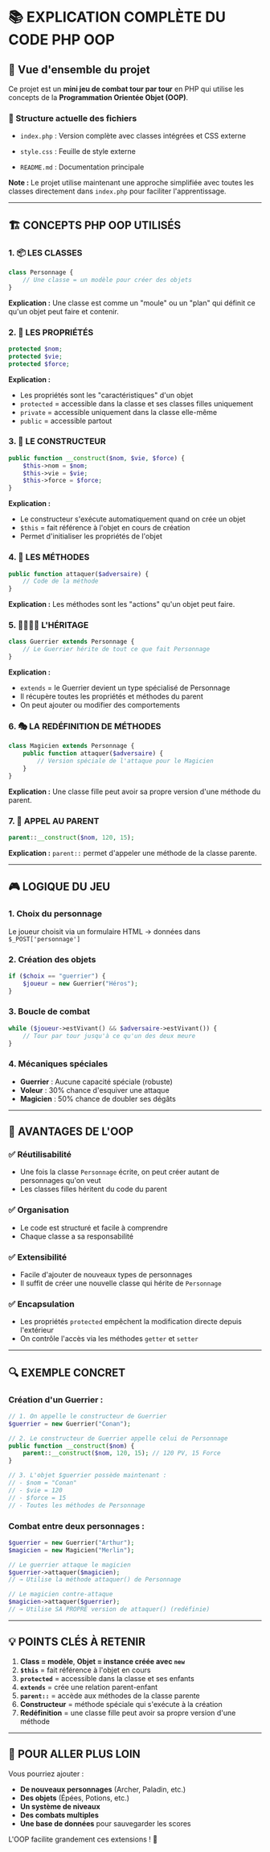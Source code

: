 # 📚 EXPLICATION COMPLÈTE DU CODE PHP OOP

## 🎯 Vue d'ensemble du projet

Ce projet est un **mini jeu de combat tour par tour** en PHP qui utilise les concepts de la **Programmation Orientée Objet (OOP)**.

### 📁 Structure actuelle des fichiers
- `index.php` : Version complète avec classes intégrées et CSS externe

- `style.css` : Feuille de style externe

- `README.md` : Documentation principale

**Note :** Le projet utilise maintenant une approche simplifiée avec toutes les classes directement dans `index.php` pour faciliter l'apprentissage.

---

## 🏗️ CONCEPTS PHP OOP UTILISÉS

### 1. 📦 **LES CLASSES**
```php
class Personnage {
    // Une classe = un modèle pour créer des objets
}
```
**Explication :** Une classe est comme un "moule" ou un "plan" qui définit ce qu'un objet peut faire et contenir.

### 2. 🔧 **LES PROPRIÉTÉS**
```php
protected $nom;
protected $vie;
protected $force;
```
**Explication :** 
- Les propriétés sont les "caractéristiques" d'un objet
- `protected` = accessible dans la classe et ses classes filles uniquement
- `private` = accessible uniquement dans la classe elle-même
- `public` = accessible partout

### 3. 🎯 **LE CONSTRUCTEUR**
```php
public function __construct($nom, $vie, $force) {
    $this->nom = $nom;
    $this->vie = $vie;
    $this->force = $force;
}
```
**Explication :** 
- Le constructeur s'exécute automatiquement quand on crée un objet
- `$this` = fait référence à l'objet en cours de création
- Permet d'initialiser les propriétés de l'objet

### 4. 🔧 **LES MÉTHODES**
```php
public function attaquer($adversaire) {
    // Code de la méthode
}
```
**Explication :** Les méthodes sont les "actions" qu'un objet peut faire.

### 5. 👨‍👩‍👧‍👦 **L'HÉRITAGE**
```php
class Guerrier extends Personnage {
    // Le Guerrier hérite de tout ce que fait Personnage
}
```
**Explication :** 
- `extends` = le Guerrier devient un type spécialisé de Personnage
- Il récupère toutes les propriétés et méthodes du parent
- On peut ajouter ou modifier des comportements

### 6. 🎭 **LA REDÉFINITION DE MÉTHODES**
```php
class Magicien extends Personnage {
    public function attaquer($adversaire) {
        // Version spéciale de l'attaque pour le Magicien
    }
}
```
**Explication :** Une classe fille peut avoir sa propre version d'une méthode du parent.

### 7. 🔗 **APPEL AU PARENT**
```php
parent::__construct($nom, 120, 15);
```
**Explication :** `parent::` permet d'appeler une méthode de la classe parente.

---

## 🎮 LOGIQUE DU JEU

### 1. **Choix du personnage**
Le joueur choisit via un formulaire HTML → données dans `$_POST['personnage']`

### 2. **Création des objets**
```php
if ($choix == "guerrier") {
    $joueur = new Guerrier("Héros");
}
```

### 3. **Boucle de combat**
```php
while ($joueur->estVivant() && $adversaire->estVivant()) {
    // Tour par tour jusqu'à ce qu'un des deux meure
}
```

### 4. **Mécaniques spéciales**
- **Guerrier** : Aucune capacité spéciale (robuste)
- **Voleur** : 30% chance d'esquiver une attaque
- **Magicien** : 50% chance de doubler ses dégâts

---

## 🧩 AVANTAGES DE L'OOP

### ✅ **Réutilisabilité**
- Une fois la classe `Personnage` écrite, on peut créer autant de personnages qu'on veut
- Les classes filles héritent du code du parent

### ✅ **Organisation**
- Le code est structuré et facile à comprendre
- Chaque classe a sa responsabilité

### ✅ **Extensibilité**
- Facile d'ajouter de nouveaux types de personnages
- Il suffit de créer une nouvelle classe qui hérite de `Personnage`

### ✅ **Encapsulation**
- Les propriétés `protected` empêchent la modification directe depuis l'extérieur
- On contrôle l'accès via les méthodes `getter` et `setter`

---

## 🔍 EXEMPLE CONCRET

### Création d'un Guerrier :
```php
// 1. On appelle le constructeur de Guerrier
$guerrier = new Guerrier("Conan");

// 2. Le constructeur de Guerrier appelle celui de Personnage
public function __construct($nom) {
    parent::__construct($nom, 120, 15); // 120 PV, 15 Force
}

// 3. L'objet $guerrier possède maintenant :
// - $nom = "Conan"
// - $vie = 120
// - $force = 15
// - Toutes les méthodes de Personnage
```

### Combat entre deux personnages :
```php
$guerrier = new Guerrier("Arthur");
$magicien = new Magicien("Merlin");

// Le guerrier attaque le magicien
$guerrier->attaquer($magicien);
// → Utilise la méthode attaquer() de Personnage

// Le magicien contre-attaque
$magicien->attaquer($guerrier);
// → Utilise SA PROPRE version de attaquer() (redéfinie)
```

---

## 💡 POINTS CLÉS À RETENIR

1. **Class = modèle**, **Objet = instance créée avec `new`**
2. **`$this`** = fait référence à l'objet en cours
3. **`protected`** = accessible dans la classe et ses enfants
4. **`extends`** = crée une relation parent-enfant
5. **`parent::`** = accède aux méthodes de la classe parente
6. **Constructeur** = méthode spéciale qui s'exécute à la création
7. **Redéfinition** = une classe fille peut avoir sa propre version d'une méthode

---

## 🎯 POUR ALLER PLUS LOIN

Vous pourriez ajouter :
- **De nouveaux personnages** (Archer, Paladin, etc.)
- **Des objets** (Épées, Potions, etc.)
- **Un système de niveaux**
- **Des combats multiples**
- **Une base de données** pour sauvegarder les scores

L'OOP facilite grandement ces extensions ! 🚀
